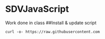 # SDVJavaScript
Work done in class
##Install & update script
```
curl -o- https://raw.githubusercontent.com
```
